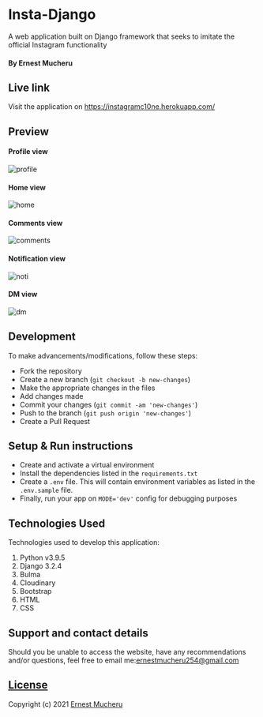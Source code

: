 # Insta-Django
A web application built on Django framework that seeks to imitate the official Instagram functionality
#### By Ernest Mucheru


## Live link
Visit the application on https://instagramc10ne.herokuapp.com/ 

## Preview
#### Profile view
![profile](https://user-images.githubusercontent.com/81610268/125466881-3f59587d-b5ff-4fd0-a1c3-71a53a522f5e.png)
#### Home view
![home](https://user-images.githubusercontent.com/81610268/125466903-05e470f3-bfca-494d-a743-f1a29737ab4f.png)
#### Comments view
![comments](https://user-images.githubusercontent.com/81610268/125466934-76006e7e-5022-44f8-aa56-74f3c7ac70d1.png)
#### Notification view
![noti](https://user-images.githubusercontent.com/81610268/125466957-98cd4681-e198-4c49-9d4a-551ec45e1f85.png)
#### DM view
![dm](https://user-images.githubusercontent.com/81610268/125466971-569b63d4-bb5c-4cbd-a557-f28f8f98a147.png)


## Development
To make advancements/modifications, follow these steps:

- Fork the repository
- Create a new branch (`git checkout -b new-changes`)
- Make the appropriate changes in the files
- Add changes made
- Commit your changes (`git commit -am 'new-changes'`)
- Push to the branch (`git push origin 'new-changes'`)
- Create a Pull Request 

## Setup & Run instructions
- Create and activate a virtual environment
- Install the dependencies listed in the `requirements.txt`
- Create a `.env` file. This will contain environment variables as listed in the `.env.sample` file.
- Finally, run your app on `MODE='dev'` config for debugging purposes

## Technologies Used
Technologies used to develop this application:

1. Python v3.9.5
2. Django 3.2.4
3. Bulma
4. Cloudinary
5. Bootstrap
6. HTML 
7. CSS


## Support and contact details

Should you be unable to access the website, have any recommendations and/or questions, feel free to email me:[ernestmucheru254@gmail.com](mailto:ernestmucheru254@gmail.com)

## [License](https://github.com/lornakamau/instagram-clone/blob/master/LICENSE.md)

Copyright (c) 2021 [Ernest Mucheru](https://github.com/ernestmucheru)  
